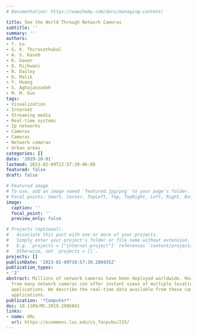 ```yaml
---
# Documentation: https://wowchemy.com/docs/managing-content/

title: See the World Through Network Cameras
subtitle: ''
summary: ''
authors:
- Y. Lu
- G. K. Thiruvathukal
- A. S. Kaseb
- K. Gauen
- D. Rijhwani
- R. Dailey
- D. Malik
- Y. Huang
- S. Aghajanzadeh
- M. M. Guo
tags:
- Visualization
- Internet
- Streaming media
- Real-time systems
- Ip networks
- Cameras
- Cameras
- Network cameras
- Urban areas
categories: []
date: '2019-10-01'
lastmod: 2023-02-09T12:57:39-06:00
featured: false
draft: false

# Featured image
# To use, add an image named `featured.jpg/png` to your page's folder.
# Focal points: Smart, Center, TopLeft, Top, TopRight, Left, Right, BottomLeft, Bottom, BottomRight.
image:
  caption: ''
  focal_point: ''
  preview_only: false

# Projects (optional).
#   Associate this post with one or more of your projects.
#   Simply enter your project's folder or file name without extension.
#   E.g. `projects = ["internal-project"]` references `content/project/deep-learning/index.md`.
#   Otherwise, set `projects = []`.
projects: []
publishDate: '2023-02-09T18:57:39.286935Z'
publication_types:
- '2'
abstract: Millions of network cameras have been deployed worldwide. Real-time data
  from many network cameras can offer instant views of multiple locations for many
  applications. We describe the real-time data available from these cameras and potential
  applications.
publication: '*Computer*'
doi: 10.1109/MC.2019.2906841
links:
- name: URL
  url: https://ecommons.luc.edu/cs_facpubs/215/
---
```

